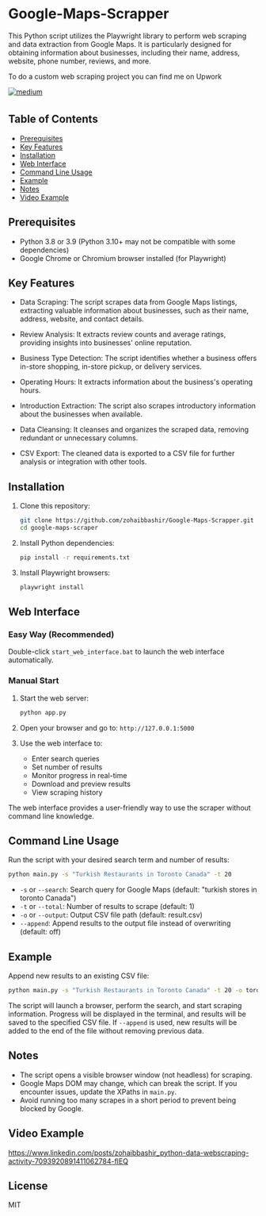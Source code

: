 # Google-Maps-Scrapper
This Python script utilizes the Playwright library to perform web scraping and data extraction from Google Maps. It is particularly designed for obtaining information about businesses, including their name, address, website, phone number, reviews, and more.

To do a custom web scraping project you can find me on Upwork

<a href="https://www.upwork.com/freelancers/~01dbb4d47d167c2d43" target="_blank">
<img src=https://img.shields.io/badge/Upwork-6FDA44?&style=for-the-badge&logo=medium&logoColor=white alt=medium style="margin-bottom: 5px;" />
</a>

## Table of Contents
- [Prerequisites](#prerequisites)
- [Key Features](#key-features)
- [Installation](#installation)
- [Web Interface](#web-interface)
- [Command Line Usage](#command-line-usage)
- [Example](#example)
- [Notes](#notes)
- [Video Example](#video-example)

## Prerequisites
- Python 3.8 or 3.9 (Python 3.10+ may not be compatible with some dependencies)
- Google Chrome or Chromium browser installed (for Playwright)

## Key Features
- Data Scraping: The script scrapes data from Google Maps listings, extracting valuable information about businesses, such as their name, address, website, and contact details.

- Review Analysis: It extracts review counts and average ratings, providing insights into businesses' online reputation.

- Business Type Detection: The script identifies whether a business offers in-store shopping, in-store pickup, or delivery services.

- Operating Hours: It extracts information about the business's operating hours.

- Introduction Extraction: The script also scrapes introductory information about the businesses when available.

- Data Cleansing: It cleanses and organizes the scraped data, removing redundant or unnecessary columns.

- CSV Export: The cleaned data is exported to a CSV file for further analysis or integration with other tools.

## Installation

1. Clone this repository:
   ```bash
   git clone https://github.com/zohaibbashir/Google-Maps-Scrapper.git
   cd google-maps-scraper
   ```
2. Install Python dependencies:
   ```bash
   pip install -r requirements.txt
   ```
3. Install Playwright browsers:
   ```bash
   playwright install
   ```

## Web Interface

### Easy Way (Recommended)
Double-click `start_web_interface.bat` to launch the web interface automatically.

### Manual Start
1. Start the web server:
   ```bash
   python app.py
   ```

2. Open your browser and go to: `http://127.0.0.1:5000`

3. Use the web interface to:
   - Enter search queries
   - Set number of results
   - Monitor progress in real-time
   - Download and preview results
   - View scraping history

The web interface provides a user-friendly way to use the scraper without command line knowledge.

## Command Line Usage

Run the script with your desired search term and number of results:

```bash
python main.py -s "Turkish Restaurants in Toronto Canada" -t 20
```

- `-s` or `--search`: Search query for Google Maps (default: "turkish stores in toronto Canada")
- `-t` or `--total`: Number of results to scrape (default: 1)
- `-o` or `--output`: Output CSV file path (default: result.csv)
- `--append`: Append results to the output file instead of overwriting (default: off)

## Example

Append new results to an existing CSV file:
```bash
python main.py -s "Turkish Restaurants in Toronto Canada" -t 20 -o toronto_turkish_restaurants.csv --append
```

The script will launch a browser, perform the search, and start scraping information. Progress will be displayed in the terminal, and results will be saved to the specified CSV file. If `--append` is used, new results will be added to the end of the file without removing previous data.

## Notes
- The script opens a visible browser window (not headless) for scraping.
- Google Maps DOM may change, which can break the script. If you encounter issues, update the XPaths in `main.py`.
- Avoid running too many scrapes in a short period to prevent being blocked by Google.

## Video Example

https://www.linkedin.com/posts/zohaibbashir_python-data-webscraping-activity-7093920891411062784-flEQ

## License
MIT